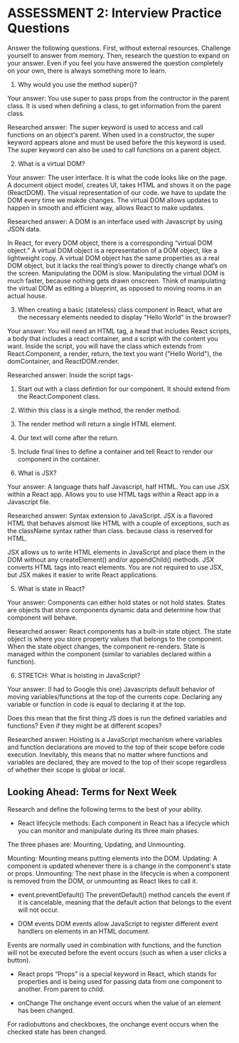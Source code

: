 # ASSESSMENT 2: Interview Practice Questions

Answer the following questions. First, without external resources. Challenge yourself to answer from memory. Then, research the question to expand on your answer. Even if you feel you have answered the question completely on your own, there is always something more to learn.

1. Why would you use the method super()?

  Your answer:
  You use super to pass props from the contructor in the parent class. It is used when defining a class, to get information from the parent class. 

  Researched answer:
  The super keyword is used to access and call functions on an object's parent. When used in a constructor, the super keyword appears alone and must be used before the this keyword is used. The super keyword can also be used to call functions on a parent object.


2. What is a virtual DOM?

  Your answer:
  The user interface. It is what the code looks like on the page. A document object model, creates UI, takes HTML and shows it on the page (ReactDOM). The visual representation of our code. we have to update the DOM every time we makde changes. The virtual DOM allows updates to happen in smooth and efficient way, allows React to make updates. 

  Researched answer:
  A DOM is an interface used with Javascript by using JSON data.

  In React, for every DOM object, there is a corresponding “virtual DOM object.” A virtual DOM object is a representation of a DOM object, like a lightweight copy. A virtual DOM object has the same properties as a real DOM object, but it lacks the real thing’s power to directly change what’s on the screen. Manipulating the DOM is slow. Manipulating the virtual DOM is much faster, because nothing gets drawn onscreen. Think of manipulating the virtual DOM as editing a blueprint, as opposed to moving rooms in an actual house.


3. When creating a basic (stateless) class component in React, what are the necessary elements needed to display "Hello World" in the browser?

  Your answer:
  You will need an HTML tag, a head that includes React scripts, a body that includes a react container, and a script with the content you want. Inside the script, you will have the class which extends from React.Component, a render, return, the text you want ("Hello World"), the domContainer, and ReactDOM.render.

  Researched answer:
  Inside the script tags-

  1. Start out with a class defintion for our component. It should extend from the React.Component class. 
  2. Within this class is a single method, the render method. 
  3. The render method will return a single HTML element. 
  4. Our text will come after the return. 
  5. Include final lines to define a container and tell React to render our component in the container.


4. What is JSX?

  Your answer:
  A language thats half Javascript, half HTML. You can use JSX within a React app. Allows you to use HTML tags within a React app in a Javascript file.

  Researched answer:
  Syntax extension to JavaScript. JSX is a flavored HTML that behaves alsmost like HTML with a couple of exceptions, such as the className syntax rather than class. because class is reserved for HTML.
  
  JSX allows us to write HTML elements in JavaScript and place them in the DOM without any createElement() and/or appendChild() methods. JSX converts HTML tags into react elements. You are not required to use JSX, but JSX makes it easier to write React applications.

5. What is state in React?

  Your answer:
  Components can either hold states or not hold states. States are objects that store components dynamic data and determine how that component will behave.

  Researched answer:
  React components has a built-in state object. The state object is where you store property values that belongs to the component. When the state object changes, the component re-renders. State is managed within the component (similar to variables declared within a function). 


6. STRETCH: What is hoisting in JavaScript?

  Your answer: (I had to Google this one)
  Javascripts default behavior of moving variables/functions at the top of the currents cope. Declaring any variable or function in code is equal to declaring it at the top. 

  Does this mean that the first thing JS does is run the defined variables and functions? Even if they might be at different scopes?


  Researched answer:
  Hoisting is a JavaScript mechanism where variables and function declarations are moved to the top of their scope before code execution. Inevitably, this means that no matter where functions and variables are declared, they are moved to the top of their scope regardless of whether their scope is global or local.



## Looking Ahead: Terms for Next Week

Research and define the following terms to the best of your ability.

- React lifecycle methods:
Each component in React has a lifecycle which you can monitor and manipulate during its three main phases.

The three phases are: Mounting, Updating, and Unmounting.

Mounting: Mounting means putting elements into the DOM.
Updating: A component is updated whenever there is a change in the component's state or props.
Unmounting: The next phase in the lifecycle is when a component is removed from the DOM, or unmounting as React likes to call it.

- event.preventDefault()
The preventDefault() method cancels the event if it is cancelable, meaning that the default action that belongs to the event will not occur.

- DOM events
DOM events allow JavaScript to register different event handlers on elements in an HTML document.

Events are normally used in combination with functions, and the function will not be executed before the event occurs (such as when a user clicks a button).

- React props
“Props” is a special keyword in React, which stands for properties and is being used for passing data from one component to another. From parent to child.

- onChange
The onchange event occurs when the value of an element has been changed.

For radiobuttons and checkboxes, the onchange event occurs when the checked state has been changed.
